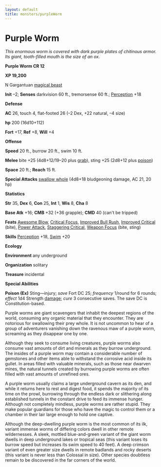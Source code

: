 ```yaml
---
layout: default
title: monsters/purpleWorm
---
```

# Purple Worm

_This enormous worm is covered with dark purple plates of chitinous armor. Its giant, tooth-filled mouth is the size of an ox._

**Purple Worm CR 12**

**XP 19,200**

N Gargantuan [magical beast](creatureTypes#_magical-beast)

**Init** –2; **Senses** darkvision 60 ft., tremorsense 60 ft.; [Perception](../skills/perception#_perception) +18

**Defense**

**AC** 26, touch 4, flat-footed 26 (–2 Dex, +22 natural, –4 size)

**hp** 200 (16d10+112)

**Fort** +17, **Ref** +8, **Will** +4

**Offense**

**Speed** 20 ft., burrow 20 ft., swim 10 ft.

**Melee** bite +25 (4d8+12/19–20 plus [grab](universalMonsterRules#_grab)), sting +25 (2d8+12 plus [poison](universalMonsterRules#_poison))

**Space** 20 ft.; **Reach** 15 ft.

**Special Attacks** [swallow whole](universalMonsterRules#_swallow-whole) (4d8+18 bludgeoning damage, AC 21, 20 hp)

**Statistics**

**Str** 35, **Dex** 6, **Con** 25, **Int** 1, **Wis** 8, **Cha** 8

**Base Atk** +16; **CMB** +32 (+36 grapple); **CMD** 40 (can't be tripped)

**Feats** [Awesome Blow](monsterFeats#_awesome-blow), [Critical Focus](../feats#_critical-focus), [Improved Bull Rush](../feats#_improved-bull-rush), [Improved Critical](../feats#_improved-critical) (bite), [Power Attack](../feats#_power-attack), [Staggering Critical](../feats#_staggering-critical), [Weapon Focus](../feats#_weapon-focus) (bite, sting)

**Skills** [Perception](../skills/perception#_perception) +18, [Swim](../skills/swim#_swim) +20

**Ecology**

**Environment** any underground

**Organization** solitary

**Treasure** incidental

**Special Abilities**

**Poison (Ex)** Sting—injury; _save_ Fort DC 25; _frequency_ 1/round for 6 rounds; _effect_ 1d4 Strength [damage](universalMonsterRules#_ability-damage-and-drain); _cure_ 3 consecutive saves. The save DC is Constitution-based.

Purple worms are giant scavengers that inhabit the deepest regions of the world, consuming any organic material that they encounter. They are notorious for swallowing their prey whole. It is not uncommon to hear of a group of adventurers vanishing down the ravenous maw of a purple worm, screaming as they disappear one by one.

Although they seek to consume living creatures, purple worms also consume vast amounts of dirt and minerals as they burrow underground. The insides of a purple worm may contain a considerable number of gemstones and other items able to withstand the corrosive acid inside its gullet. In areas filled with valuable minerals, such as those near dwarven mines, the natural tunnels created by burrowing purple worms are often filled with vast amounts of unrefined ores.

A purple worm usually claims a large underground cavern as its den, and while it returns here to rest and digest food, it spends the majority of its time on the prowl, burrowing through the endless dark or slithering along established tunnels in the constant drive to feed its immense hunger. Although not completely mindless, purple worms are rather stupid. They make popular guardians for those who have the magic to control them or a chamber in their lair large enough to hold one captive.

Although the deep-dwelling purple worm is the most common of its ilk, variant immense worms of differing colors dwell in other remote wildernesses. A sleek, mottled blue-and-green variant of the giant worm dwells in deep underground lakes or tropical seas (this variant loses its burrow speed but increases its swim speed to 40 feet). A deep crimson variant of even greater size dwells in remote badlands and rocky deserts (this variant is never less than Colossal in size). Other species doubtless remain to be discovered in the far corners of the world.

